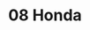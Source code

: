 ---
title: 08 Honda
nav_title: 08 Honda
nav_order: 1
has_children: true
permalink: /docs/automobiles/Honda
---